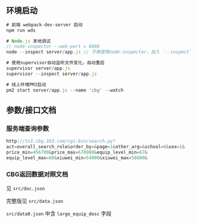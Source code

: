 ## 环境启动

```javascript
# 前端 webpack-dev-server 启动
npm run wds

# Node.js 本地调试
// node-inspector --web-port = 8888
node --inspect server/app.js // 不再使用node-inspector，加入 `--inspect` 参数启动app，浏览器可直接调试

# 使用supervisor自动监听文件变化，自动重启
supervisor server/app.js
supervisor --inspect server/app.js

# 线上环境PM2启动
pm2 start server/app.js --name 'cbg' --watch
```

## 参数/接口文档

### 服务端查询参数

```javascript
http://tx3.cbg.163.com/cgi-bin/search.py?
act=overall_search_role&order_by=&page=1&other_arg=&school=6&sex=1&
price_min=456700&price_max=678900&equip_level_min=67&
equip_level_max=80&xiuwei_min=54000&xiuwei_max=58000&
```

### CBG返回数据对照文档

见 `src/doc.json`

完整版见 `src/data.json`

`src/data0.json` 中含 `large_equip_desc` 字段
